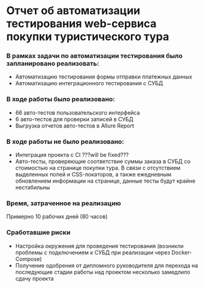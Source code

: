 # Отчет об автоматизации тестирования web-сервиса покупки туристического тура

### В рамках задачи по автоматизации тестирования было запланировано реализовать:

- Автоматизацию тестирования формы отправки платежных данных
- Автоматизацию интеграционного тестирования с СУБД

### В ходе работы было реализовано:

- 66 авто-тестов пользовательского интерфейса 
- 6 авто-тестов для проверки записей в СУБД
- Выгрузка отчетов авто-тестов в Allure Report

### В ходе работы не было реализовано:
- Интеграция проекта с CI  ???will be fixed???  
- Авто-тесты, проверяющие соответствие суммы заказа в СУБД со стоимостью на странице покупки тура. В связи с отсутствием 
  выделенных полей и CSS-локаторов, а также ежедневным обновлением информации на странице, данные тесты будут крайне нестабильны

### Время, затраченное на реализацию
Примерно 10 рабочих дней (80 часов)

### Сработавшие риски

- Настройка окружения для проведения тестирования (возникли проблемы с подключением к СУБД при реализации через Docker-Compose)
- Получение одобрения от дипломного руководителя для перехода на последующие стадии работы над проектом несколько замедлило сдачу проекта





